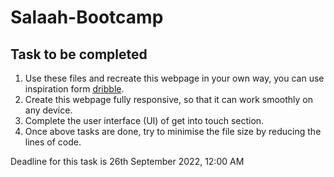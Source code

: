 # Salaah-Bootcamp

## Task to be completed

1. Use these files and recreate this webpage in your own way, you can use inspiration form [dribble](https://link-url-here.org).
2. Create this webpage fully responsive, so that it can work smoothly on any device.
3. Complete the user interface (UI) of get into touch section.
4. Once above tasks are done, try to minimise the file size by reducing the lines of code. 

Deadline for this task is 26th September 2022, 12:00 AM
